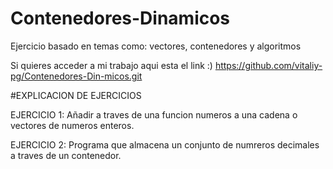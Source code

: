 # Contenedores-Dinamicos
Ejercicio basado en temas como: vectores, contenedores y algoritmos

Si quieres acceder a mi trabajo aqui esta el link :) https://github.com/vitaliy-pg/Contenedores-Din-micos.git

#EXPLICACION DE EJERCICIOS

EJERCICIO 1: Añadir a traves de una funcion numeros a una cadena o vectores de numeros enteros.

EJERCICIO 2: Programa que almacena un conjunto de numreros decimales a traves de un contenedor.


